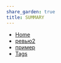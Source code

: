 ```yaml
---
share_garden: true
title: SUMMARY
---
```

- [Home](index.md)
- [ревью2](/Reviews/)
- [пример](/Reviews/exemple%20full%20post.md)
- [Tags](Garden_share/tags.md)